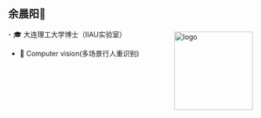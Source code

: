 ## 余晨阳👋

<img src="https://github-readme-stats.vercel.app/api?username=Asuradayuci&show_icons=true" alt="logo" height="160" align="right" style="margin: 5px; margin-bottom: 20px;" />
- 🎓 大连理工大学博士（IIAU实验室）
  
- 🔭 Computer vision(多场景行人重识别)

